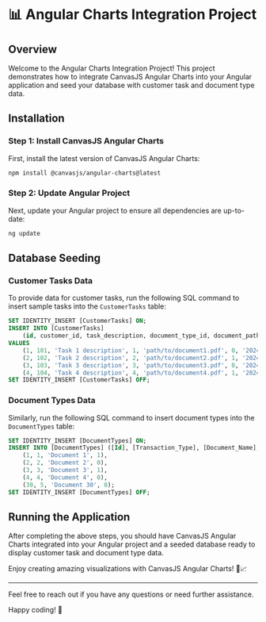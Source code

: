 # 📊 Angular Charts Integration Project

## Overview
Welcome to the Angular Charts Integration Project! This project demonstrates how to integrate CanvasJS Angular Charts into your Angular application and seed your database with customer task and document type data.

## Installation

### Step 1: Install CanvasJS Angular Charts
First, install the latest version of CanvasJS Angular Charts:

```bash
npm install @canvasjs/angular-charts@latest
```

### Step 2: Update Angular Project
Next, update your Angular project to ensure all dependencies are up-to-date:

```bash
ng update
```

## Database Seeding

### Customer Tasks Data
To provide data for customer tasks, run the following SQL command to insert sample tasks into the `CustomerTasks` table:

```sql
SET IDENTITY_INSERT [CustomerTasks] ON;
INSERT INTO [CustomerTasks]
    (id, customer_id, task_description, document_type_id, document_path, status, due_date, created_at, updated_at, CustomerId, DocumentTypes)
VALUES
    (1, 101, 'Task 1 description', 1, 'path/to/document1.pdf', 0, '2024-07-01', '2024-06-01', '2024-06-02', 1, 1),
    (2, 102, 'Task 2 description', 2, 'path/to/document2.pdf', 1, '2024-07-02', '2024-06-02', '2024-06-03', 2, 2),
    (3, 103, 'Task 3 description', 3, 'path/to/document3.pdf', 0, '2024-07-03', '2024-06-03', '2024-06-04', 3, 3),
    (4, 104, 'Task 4 description', 4, 'path/to/document4.pdf', 1, '2024-07-04', '2024-06-04', '2024-06-05', 4, 4);
SET IDENTITY_INSERT [CustomerTasks] OFF;
```

### Document Types Data
Similarly, run the following SQL command to insert document types into the `DocumentTypes` table:

```sql
SET IDENTITY_INSERT [DocumentTypes] ON;
INSERT INTO [DocumentTypes] ([Id], [Transaction_Type], [Document_Name], [Required]) VALUES
    (1, 1, 'Document 1', 1),
    (2, 2, 'Document 2', 0),
    (3, 3, 'Document 3', 1),
    (4, 4, 'Document 4', 0),
    (30, 5, 'Document 30', 0);
SET IDENTITY_INSERT [DocumentTypes] OFF;
```

## Running the Application
After completing the above steps, you should have CanvasJS Angular Charts integrated into your Angular project and a seeded database ready to display customer task and document type data.

Enjoy creating amazing visualizations with CanvasJS Angular Charts! 🎨📈

---

Feel free to reach out if you have any questions or need further assistance.

Happy coding! 🚀
